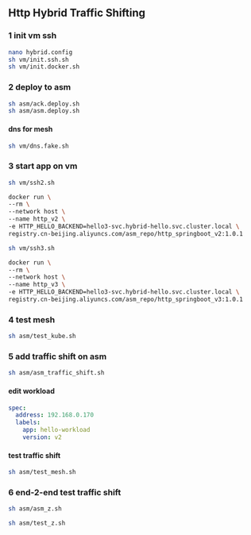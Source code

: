 ## Http Hybrid Traffic Shifting

### 1 init vm ssh
```sh
nano hybrid.config
sh vm/init.ssh.sh
sh vm/init.docker.sh
```

### 2 deploy to asm
```sh
sh asm/ack.deploy.sh
sh asm/asm.deploy.sh
```

#### dns for mesh
```sh
sh vm/dns.fake.sh
```


### 3 start app on vm
```sh
sh vm/ssh2.sh

docker run \
--rm \
--network host \
--name http_v2 \
-e HTTP_HELLO_BACKEND=hello3-svc.hybrid-hello.svc.cluster.local \
registry.cn-beijing.aliyuncs.com/asm_repo/http_springboot_v2:1.0.1
```

```sh
sh vm/ssh3.sh

docker run \
--rm \
--network host \
--name http_v3 \
-e HTTP_HELLO_BACKEND=hello3-svc.hybrid-hello.svc.cluster.local \
registry.cn-beijing.aliyuncs.com/asm_repo/http_springboot_v3:1.0.1
```

### 4 test mesh
```sh
sh asm/test_kube.sh
```

### 5 add traffic shift on asm
```sh
sh asm/asm_traffic_shift.sh
```

#### edit workload
```yaml
spec:
  address: 192.168.0.170
  labels:
    app: hello-workload
    version: v2
```

#### test traffic shift
```sh
sh asm/test_mesh.sh
```

### 6 end-2-end test traffic shift
```sh
sh asm/asm_z.sh
```

```sh
sh asm/test_z.sh
```